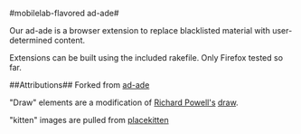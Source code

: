 #mobilelab-flavored ad-ade#

Our ad-ade is a browser extension to replace blacklisted material with user-determined content. 

Extensions can be built using the included rakefile. Only Firefox tested so far. 

##Attributions##
Forked from [ad-ade](https://github.com/philippbosch/ad-ade)

"Draw" elements are a modification of [Richard Powell's](www.byrichardpowell.co.uk/) [draw](https://github.com/byrichardpowell/draw).

"kitten" images are pulled from [placekitten](http://placekitten.com/)





